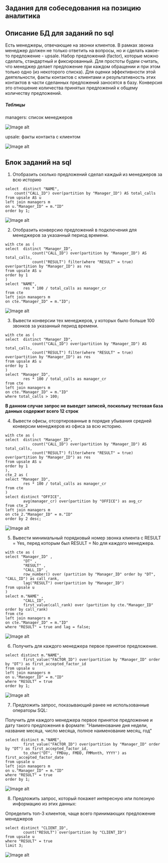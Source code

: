 ## Задания для собеседования на позицию аналитика

## Описание БД для заданий по sql

Есть менеджеры, отвечающие на звонки клиентов. В рамках звонка менеджер должен не только ответить на вопросы, но и сделать какое-то предложение - upsale.
Набор предложений (factor), которые можно сделать, стандартный и фиксированный. Для простоты будем считать, что менеджер делает предложение при каждом обращении и при этом только одно (из некоторого списка).
Для оценки эффективности этой деятельности, факты контактов с клиентами и результативность этих контактов в части сделанных предложений заносятся в базу.
Конверcия это отношение количества принятых предложений к общему количеству предложений.

##### Таблицы
managers: список менеджеров

![Image alt](https://github.com/plakidinsv/assignment_xxx/blob/main/managers.jpg)

upsale: факты контакта с клиентом

![Image alt](https://github.com/plakidinsv/assignment_xxx/blob/main/upsale.jpg)

## Блок заданий на sql
 1. Отобразить сколько предложений сделал каждый из менеджеров за всю историю

```
select 	distinct "NAME",
	count("CALL_ID") over(partition by "Manager_ID") AS total_calls
from upsale AS u
left join managers m
on u."Manager_ID" = m."ID"
order by 1;
```

![Image alt](https://github.com/plakidinsv/assignment_xxx/blob/main/1.jpg) 

2.  Отобразить конверсию предложений в подключения для менеджеров за указанный период времени.
```
with cte as (
select 	distinct "Manager_ID",
			count("CALL_ID") over(partition by "Manager_ID") AS total_calls,
			count("RESULT") filter(where "RESULT" = true) over(partition by "Manager_ID") as res
from upsale AS u
order by 1
)
select "NAME",
		res * 100 / total_calls as manager_cr
from cte
left join managers m
on cte."Manager_ID" = m."ID";
```
![Image alt](https://github.com/plakidinsv/assignment_xxx/blob/main/2.jpg) 

3.  Вывести конверсии тех менеджеров, у которых было больше 100 звонков за указанный период времени.

```
with cte as (
select 	distinct "Manager_ID",
			count("CALL_ID") over(partition by "Manager_ID") AS total_calls,
			count("RESULT") filter(where "RESULT" = true) over(partition by "Manager_ID") as res
from upsale AS u
order by 1
)
select "Manager_ID",
		res * 100 / total_calls as manager_cr
from cte
left join managers m
on cte."Manager_ID" = m."ID"
where total_calls > 100; 
```
**В данном случае запрос не выведет записей, поскольку тестовая база данных содержит всего 12 строк**

4.  Вывести офисы, отсортированные в порядке убывания средней конверсии менеджеров из офиса за всю историю.

```
with cte as (
select 	distinct "Manager_ID",
			count("CALL_ID") over(partition by "Manager_ID") AS total_calls,
			count("RESULT") filter(where "RESULT" = true) over(partition by "Manager_ID") as res
from upsale AS u
order by 1
),
cte_2 as (
select "Manager_ID",
		res * 100 / total_calls as manager_cr
from cte
)
select distinct "OFFICE",
		avg(manager_cr) over(partition by "OFFICE") as avg_cr
from cte_2
left join managers m
on cte_2."Manager_ID" = m."ID"
order by 2 desc;
```
![Image alt](https://github.com/plakidinsv/assignment_xxx/blob/main/4.jpg) 

5.  Вывести минимальный порядковый номер звонка клиента с RESULT = Yes, перед которым был RESULT = No для каждого менеджера.

```
with cte as (
select "Manager_ID" ,
		"DT" ,
		"RESULT" ,
		"CALL_ID" ,
		row_number() over (partition by "Manager_ID" order by "DT", "CALL_ID") as call_rank,
		lag("RESULT") over(partition by "Manager_ID")
from upsale u
)
select m."NAME" ,
		"CALL_ID",
		first_value(call_rank) over (partition by cte."Manager_ID" order by call_rank)
from cte 
left join managers m
on cte."Manager_ID" = m."ID"
where "RESULT" = true and lag = false;
```
![Image alt](https://github.com/plakidinsv/assignment_xxx/blob/main/5.jpg) 

6. Получить для каждого менеджера первое принятое предложение.

```
select distinct m."NAME",
		first_value("FACTOR_ID") over(partition by "Manager_ID" order by "DT") as first_accepted_factor_id
from upsale u
left join managers m 
on u."Manager_ID" = m."ID"
where "RESULT" = true
order by 1;
```
![Image alt](https://github.com/plakidinsv/assignment_xxx/blob/main/6.jpg) 

7. Предложить запрос, показывающий ранее не использованные операторы SQL:

Получить для каждого менеджера первое принятое предложение и дату такого предложения в формате:
"Наименование дня недели, название месяца, число месяца, полное наименование месяц, год"

```
select distinct m."NAME",
		first_value("FACTOR_ID") over(partition by "Manager_ID" order by "DT") as first_accepted_factor_id,
		to_char("DT", 'FMDay, FMDD, FMMonth, YYYY') as first_accepted_factor_date
from upsale u
left join managers m 
on u."Manager_ID" = m."ID"
where "RESULT" = true
order by 1;
```
![Image alt](https://github.com/plakidinsv/assignment_xxx/blob/main/7.jpg) 

8.  Предложить запрос, который покажет интересную или полезную информацию из этих данных:

Определить топ-3 клиентов, чаще всего принимающих предложение менеджеров

```
select distinct "CLIENT_ID",
		count("RESULT") over(partition by "CLIENT_ID") 
from upsale u 
where "RESULT" = true
limit 3;
```
![Image alt](https://github.com/plakidinsv/assignment_xxx/blob/main/8.jpg) 
